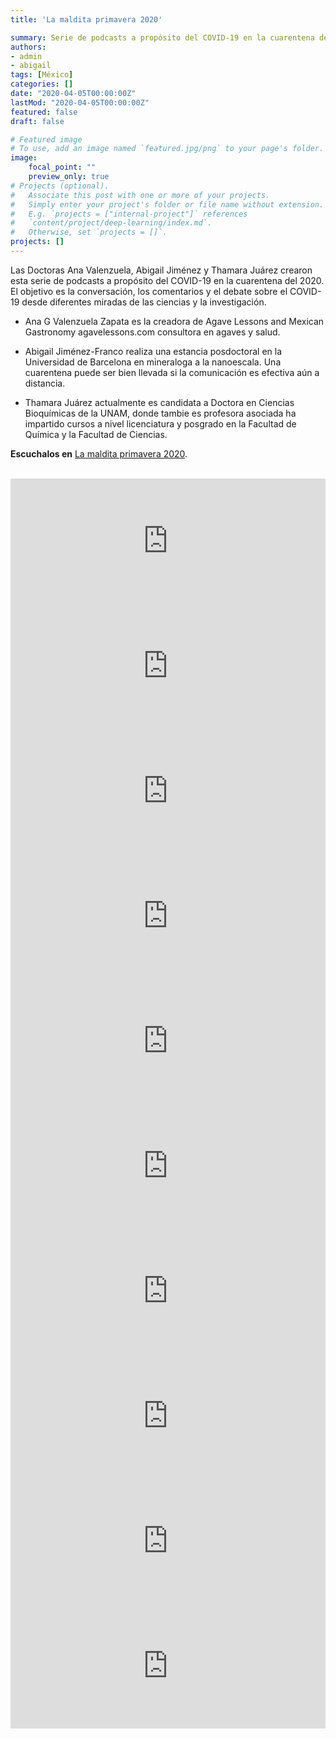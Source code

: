 ```yaml
---
title: 'La maldita primavera 2020'

summary: Serie de podcasts a propósito del COVID-19 en la cuarentena del 2020
authors:
- admin
- abigail
tags: [México]
categories: []
date: "2020-04-05T00:00:00Z"
lastMod: "2020-04-05T00:00:00Z"
featured: false
draft: false

# Featured image
# To use, add an image named `featured.jpg/png` to your page's folder. 
image:
    focal_point: ""
    preview_only: true
# Projects (optional).
#   Associate this post with one or more of your projects.
#   Simply enter your project's folder or file name without extension.
#   E.g. `projects = ["internal-project"]` references 
#   `content/project/deep-learning/index.md`.
#   Otherwise, set `projects = []`.
projects: []
---
```

Las Doctoras Ana Valenzuela, Abigail Jiménez y Thamara Juárez crearon esta serie de podcasts a propósito del COVID-19 en la cuarentena del 2020. El objetivo es la conversación, los comentarios y el debate sobre el COVID-19 desde diferentes miradas de las ciencias y la investigación.

+ Ana G Valenzuela Zapata es la creadora de Agave Lessons and Mexican Gastronomy agavelessons.com consultora en agaves y salud. 
+ Abigail Jiménez-Franco realiza una estancia posdoctoral en la Universidad de Barcelona en mineraloga a la nanoescala. Una cuarentena puede ser bien llevada si la comunicación es efectiva aún a distancia.

+ Thamara Juárez actualmente es candidata a Doctora en Ciencias Bioquímicas de la UNAM, donde tambie es profesora asociada ha impartido cursos a nivel licenciatura y posgrado en la Facultad de Química y la Facultad de Ciencias.

**Escuchalos en** [La maldita primavera 2020](https://anchor.fm/anna-bruxelles).

<br/>
<iframe src="https://anchor.fm/anna-bruxelles/embed/episodes/10--Dra--Giaz-Enciso-Domnguez-Reflexiones-de-la-academia-neopatriarcal-y-el-covid-19-ed79n0/a-a1ptql" height="200px" width="100%" frameborder="0" scrolling="no"></iframe>
<br/>
<iframe src="https://anchor.fm/anna-bruxelles/embed/episodes/9--Dra--Guadalupe-Ramos-COVID-19-y-mujeres-en-Jalisco--Mxico-ed73pt/a-a1ptql" height="200px" width="100%" frameborder="0" scrolling="no"></iframe>
<br/>
<iframe src="https://anchor.fm/anna-bruxelles/embed/episodes/8--Un-vistazo-por-los-ensayos-clnicos-para-vacunas-y-medicinas-del-covid-19-Dra--Thamara-Jurez-ed32kv/a-a21abcl" height="200px" width="100%" frameborder="0" scrolling="no"></iframe>
<br/>
<iframe src="https://anchor.fm/anna-bruxelles/embed/episodes/7--Ileana-Gutierrez-Mtodos-de-diagnstico-COVID19-que-se-desarrollan-en-Mxico-ecqr0d/a-a1vvoej" height="200px" width="100%" frameborder="0" scrolling="no"></iframe>
<br/>
<iframe src="https://anchor.fm/anna-bruxelles/embed/episodes/6--Dras--Ana-Valenzuela-y-Thamara-Jurez--Estudios-clnicos-aprobados-en-Mxico-para-COVID19-Abril-10--2020-ece18t/a-a1ts2a6" height="200px" width="100%" frameborder="0" scrolling="no"></iframe>
<br/>
<iframe src="https://anchor.fm/anna-bruxelles/embed/episodes/5--Vacunas-y-anticuerpos-para-el-COVID-19--Dras--Ana-Valenzuela-y-Brenda-Medelln-Macromoletk-ecdv10/a-a1siqac" height="200px" width="100%" frameborder="0" scrolling="no"></iframe>
<br/>
<iframe src="https://anchor.fm/anna-bruxelles/embed/episodes/4--El-cuadrilatero-durante-covid-19-investigacin-mdica-y-opiniones-de-cientficos--Dras--Ana-Valenzuela-y-Abigail-Jimnez-ec8hlk/a-a1r7pga" height="200px" width="100%" frameborder="0" scrolling="no"></iframe>
<br/>
<iframe src="https://anchor.fm/anna-bruxelles/embed/episodes/3--Estrategias-y-tratamientos-contra-el-COVID-19-ec5hgf/a-a1ptql" height="200px" width="100%" frameborder="0" scrolling="no"></iframe>
<br/>
<iframe src="https://anchor.fm/anna-bruxelles/embed/episodes/2--Comentamos-sobre-tapabocas-y-desarrollo-de-medicamentos-de-COVID-19--Dras--Ana-Valenzuela-y-Abigail-Jimnez-ec3nmg/a-a1q5n96" height="200px" width="100%" frameborder="0" scrolling="no"></iframe>

<br/>
<iframe src="https://anchor.fm/anna-bruxelles/embed/episodes/Primera-pltica-general-de-la-Maldita-Primavera-2020--Dras--Ana-Valenzuela-y-Abigail-Jimnez-ec0rkm/a-a1pmm7p" height="200px" width="100%" frameborder="0" scrolling="no"></iframe>



